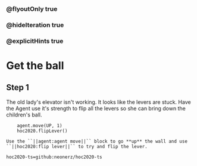 ### @flyoutOnly true
### @hideIteration true
### @explicitHints true

# Get the ball

## Step 1
The old lady's elevator isn't working. It looks like the levers are stuck. Have the Agent use it's strength to flip all the levers so she can bring down the children's ball.

```ghost
    agent.move(UP, 1)
    hoc2020.flipLever()
```
```explicitHints
Use the ``||agent:agent move||`` block to go **up** the wall and use ``||hoc2020:flip lever||`` to try and flip the lever.
```
```package
hoc2020-ts=github:neonerz/hoc2020-ts
```
